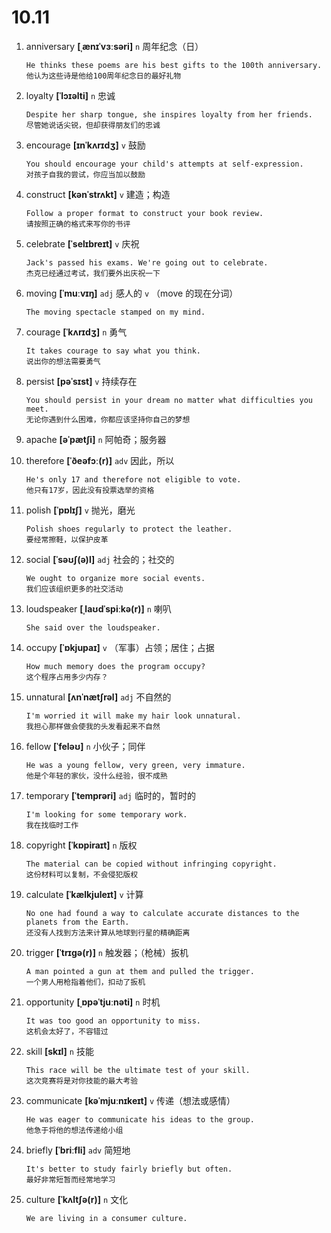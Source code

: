# 10.11

1. anniversary **[ˌænɪˈvɜːsəri]** `n` 周年纪念（日）

   ```
   He thinks these poems are his best gifts to the 100th anniversary.
   他认为这些诗是他给100周年纪念日的最好礼物
   ```

2. loyalty **[ˈlɔɪəlti]** `n` 忠诚

   ```
   Despite her sharp tongue, she inspires loyalty from her friends.
   尽管她说话尖锐，但却获得朋友们的忠诚
   ```

3. encourage **[ɪnˈkʌrɪdʒ]** `v` 鼓励

   ```
   You should encourage your child's attempts at self-expression.
   对孩子自我的尝试，你应当加以鼓励
   ```

4. construct **[kənˈstrʌkt]** `v` 建造；构造

   ```
   Follow a proper format to construct your book review.
   请按照正确的格式来写你的书评
   ```

5. celebrate **[ˈselɪbreɪt]** `v` 庆祝

   ```
   Jack's passed his exams. We're going out to celebrate.
   杰克已经通过考试，我们要外出庆祝一下
   ```

6. moving **[ˈmuːvɪŋ]** `adj` 感人的 `v` （move 的现在分词）

   ```
   The moving spectacle stamped on my mind.

   ```

7. courage **[ˈkʌrɪdʒ]** `n` 勇气

   ```
   It takes courage to say what you think.
   说出你的想法需要勇气
   ```

8. persist **[pəˈsɪst]** `v` 持续存在

   ```
   You should persist in your dream no matter what difficulties you meet.
   无论你遇到什么困难，你都应该坚持你自己的梦想
   ```

9. apache **[əˈpætʃi]** `n` 阿帕奇；服务器

10. therefore **[ˈðeəfɔː(r)]** `adv` 因此，所以

    ```
    He's only 17 and therefore not eligible to vote.
    他只有17岁，因此没有投票选举的资格
    ```

11. polish **[ˈpɒlɪʃ]** `v` 抛光，磨光

    ```
    Polish shoes regularly to protect the leather.
    要经常擦鞋，以保护皮革
    ```

12. social **[ˈsəʊʃ(ə)l]** `adj` 社会的；社交的

    ```
    We ought to organize more social events.
    我们应该组织更多的社交活动
    ```

13. loudspeaker **[ˌlaʊdˈspiːkə(r)]** `n` 喇叭

    ```
    She said over the loudspeaker.

    ```

14. occupy **[ˈɒkjupaɪ]** `v` （军事）占领；居住；占据

    ```
    How much memory does the program occupy?
    这个程序占用多少内存？
    ```

15. unnatural **[ʌnˈnætʃrəl]** `adj` 不自然的

    ```
    I'm worried it will make my hair look unnatural.
    我担心那样做会使我的头发看起来不自然
    ```

16. fellow **[ˈfeləʊ]** `n` 小伙子；同伴

    ```
    He was a young fellow, very green, very immature.
    他是个年轻的家伙，没什么经验，很不成熟
    ```

17. temporary **[ˈtemprəri]** `adj` 临时的，暂时的

    ```
    I'm looking for some temporary work.
    我在找临时工作
    ```

18. copyright **[ˈkɒpiraɪt]** `n` 版权

    ```
    The material can be copied without infringing copyright.
    这份材料可以复制，不会侵犯版权
    ```

19. calculate **[ˈkælkjuleɪt]** `v` 计算

    ```
    No one had found a way to calculate accurate distances to the planets from the Earth.
    还没有人找到方法来计算从地球到行星的精确距离
    ```

20. trigger **[ˈtrɪɡə(r)]** `n` 触发器；（枪械）扳机

    ```
    A man pointed a gun at them and pulled the trigger.
    一个男人用枪指着他们，扣动了扳机
    ```

21. opportunity **[ˌɒpəˈtjuːnəti]** `n` 时机

    ```
    It was too good an opportunity to miss.
    这机会太好了，不容错过
    ```

22. skill **[skɪl]** `n` 技能

    ```
    This race will be the ultimate test of your skill.
    这次竞赛将是对你技能的最大考验
    ```

23. communicate **[kəˈmjuːnɪkeɪt]** `v` 传递（想法或感情）

    ```
    He was eager to communicate his ideas to the group.
    他急于将他的想法传递给小组
    ```

24. briefly **[ˈbriːfli]** `adv` 简短地

    ```
    It's better to study fairly briefly but often.
    最好非常短暂而经常地学习
    ```

25. culture **[ˈkʌltʃə(r)]** `n` 文化

    ```
    We are living in a consumer culture.
    ```
